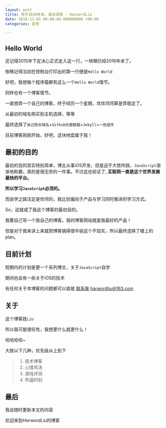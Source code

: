 ```yaml
---
layout: post
title: 写于2016年末，某日深夜 - HarwordLiu
date: 2016-11-01 00:00:00.000000000 +09:00
categories: 前言

---
```

## Hello World
还记得2015年下定决心正式走入这一行，一转眼已经2016年末了。

依稀记得当初在控制台打印出的第一行便是`Hello World`

好吧，我想每个程序猿都有这么一个`Hello World`情节。

同样也有一个博客情节。

一直想弄一个自己的博客，终于经历一个星期，坎坎坷坷算是弄稳定了。

从最初的域名购买到主机选择，等等

最终选择了`自己购买域名`+`Github托管数据`+`Jekyll`+`一些组件`

目前博客刚刚开始，好吧，这块地盘属于我！

## 最初的目的
最初的目的其实特别简单，博主从事iOS开发，但是迫于大势所趋，`JavaScript`渐渐地称霸，真的是很无奈的一件事。不过这也验证了, **互联网一直是这个世界发展最快的平台。**

**所以学习`JavaScript`必须的。**

而自学之路注定是坎坷的，我比较偏向于产品与学习同时推进的学习方式。

So，这就成了我这个博客的最初目的。

我要自己写一个我自己的博客。我的博客网站就是我最好的产品！

但是对于我来讲上来就把博客搞得很华丽这个不现实，所以最终选择了楼上的plan。

## 目前计划
短期内的计划是更一个系列博文，关于`JavaScript`自学

期间也会有一些关于iOS的技术

有任何关于本博客的问题都可以直接 [联系我](harwordliu@163.com) <harwordliu@163.com>

## 关于
这个博客姓`Liu`

所以我可能很任性，我想更什么就更什么！

哈哈哈哈~


大致以下几种，优先级从上到下

>1. 技术博客
>2. 心情鸡汤
>3. 游戏评测
>4. 吹逼时刻

## 最后

我会随时更新本文的内容

欢迎来到*HarwordLiu*的博客





